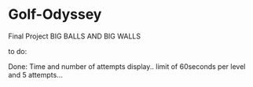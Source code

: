 # Golf-Odyssey
Final Project 
BIG BALLS AND BIG WALLS

to do:

Done: Time and number of attempts display.. limit of 60seconds per level and 5 attempts...
